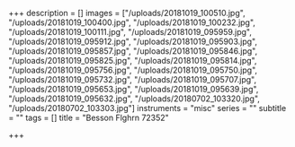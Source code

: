 +++
description = []
images = ["/uploads/20181019_100510.jpg", "/uploads/20181019_100400.jpg", "/uploads/20181019_100232.jpg", "/uploads/20181019_100111.jpg", "/uploads/20181019_095959.jpg", "/uploads/20181019_095912.jpg", "/uploads/20181019_095903.jpg", "/uploads/20181019_095857.jpg", "/uploads/20181019_095846.jpg", "/uploads/20181019_095825.jpg", "/uploads/20181019_095814.jpg", "/uploads/20181019_095756.jpg", "/uploads/20181019_095750.jpg", "/uploads/20181019_095732.jpg", "/uploads/20181019_095707.jpg", "/uploads/20181019_095653.jpg", "/uploads/20181019_095639.jpg", "/uploads/20181019_095632.jpg", "/uploads/20180702_103320.jpg", "/uploads/20180702_103303.jpg"]
instruments = "misc"
series = ""
subtitle = ""
tags = []
title = "Besson Flghrn 72352"

+++
